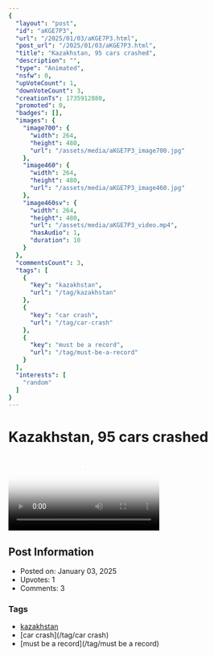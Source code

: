 ```yaml
---
{
  "layout": "post",
  "id": "aKGE7P3",
  "url": "/2025/01/03/aKGE7P3.html",
  "post_url": "/2025/01/03/aKGE7P3.html",
  "title": "Kazakhstan, 95 cars crashed",
  "description": "",
  "type": "Animated",
  "nsfw": 0,
  "upVoteCount": 1,
  "downVoteCount": 3,
  "creationTs": 1735912880,
  "promoted": 0,
  "badges": [],
  "images": {
    "image700": {
      "width": 264,
      "height": 480,
      "url": "/assets/media/aKGE7P3_image700.jpg"
    },
    "image460": {
      "width": 264,
      "height": 480,
      "url": "/assets/media/aKGE7P3_image460.jpg"
    },
    "image460sv": {
      "width": 264,
      "height": 480,
      "url": "/assets/media/aKGE7P3_video.mp4",
      "hasAudio": 1,
      "duration": 10
    }
  },
  "commentsCount": 3,
  "tags": [
    {
      "key": "kazakhstan",
      "url": "/tag/kazakhstan"
    },
    {
      "key": "car crash",
      "url": "/tag/car-crash"
    },
    {
      "key": "must be a record",
      "url": "/tag/must-be-a-record"
    }
  ],
  "interests": [
    "random"
  ]
}
---
```


# Kazakhstan, 95 cars crashed

<video controls playsinline loop poster="/assets/media/aKGE7P3_image460.jpg">
  <source src="/assets/media/aKGE7P3_video.mp4" type="video/mp4">
  Your browser does not support the video tag.
</video>

## Post Information

- Posted on: January 03, 2025
- Upvotes: 1
- Comments: 3

### Tags

- [kazakhstan](/tag/kazakhstan)
- [car crash](/tag/car crash)
- [must be a record](/tag/must be a record)
